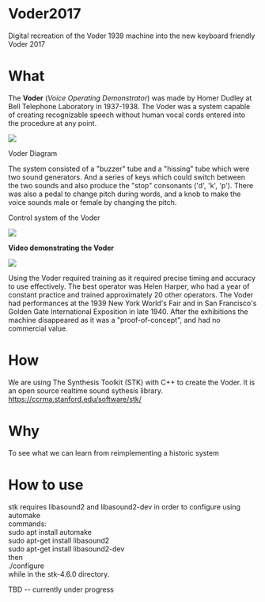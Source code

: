 # Voder2017

Digital recreation of the Voder 1939 machine into the new keyboard friendly Voder 2017

# What

The **Voder** (*Voice Operating Demonstrator*) was made by Homer Dudley at Bell Telephone Laboratory
in 1937-1938. The Voder was a system capable of creating recognizable speech without
human vocal cords entered into the procedure at any point.

![](https://i1.wp.com/120years.net/wordpress/wp-content/uploads/voder01jpg.jpg)

Voder Diagram

The system consisted of a "buzzer" tube and a "hissing" tube which were two sound generators.
And a series of keys which could switch between the two sounds and also produce the 
"stop" consonants ('d', 'k', 'p'). There was also a pedal to change pitch during words,
and a knob to make the voice sounds male or female by changing the pitch.

Control system of the Voder

![](https://i0.wp.com/120years.net/wordpress/wp-content/uploads/voder03.jpg?w=683)

**Video demonstrating the Voder**

[![](https://img.youtube.com/vi/5hyI_dM5cGo/0.jpg)](https://www.youtube.com/watch?v=5hyI_dM5cGo)

Using the Voder required training as it required precise timing and accuracy to
use effectively. The best operator was Helen Harper, who had a year of constant practice
and trained approximately 20 other operators. The Voder had performances at the 1939
New York World's Fair and in San Francisco's Golden Gate International Exposition in late 1940.
After the exhibitions the machine disappeared as it was a "proof-of-concept", and had no commercial value.


# How

We are using The Synthesis Toolkit (STK) with C++ to create the Voder.
It is an open source realtime sound sythesis library.
https://ccrma.stanford.edu/software/stk/



# Why

To see what we can learn from reimplementing a historic system

# How to use
stk requires libasound2 and libasound2-dev in order to configure using automake  
commands:  
sudo apt install automake  
sudo apt-get install libasound2  
sudo apt-get install libasound2-dev  
then   
./configure   
while in the stk-4.6.0 directory.  



TBD -- currently under progress
